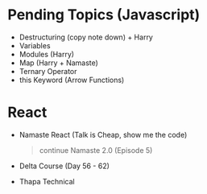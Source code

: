 # Pending Topics (Javascript)

- Destructuring (copy note down) + Harry
- Variables
- Modules (Harry)
- Map (Harry + Namaste)
- Ternary Operator
- this Keyword (Arrow Functions)

# React

- Namaste React (Talk is Cheap, show me the code)

  > continue Namaste 2.0 (Episode 5)

- Delta Course (Day 56 - 62)

- Thapa Technical

